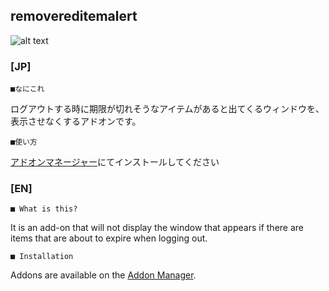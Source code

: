 removereditemalert
--
![alt text](http://i.imgur.com/U6zoF1P.png "jp Screenshot")

### [JP]

	■なにこれ

ログアウトする時に期限が切れそうなアイテムがあると出てくるウィンドウを、表示させなくするアドオンです。  

	■使い方

[アドオンマネージャー](https://github.com/JTosAddon/Tree-of-Savior-Addon-Manager)にてインストールしてください


### [EN]

	■ What is this?

It is an add-on that will not display the window that appears if there are items that are about to expire when logging out.  

	■ Installation

Addons are available on the [Addon Manager](https://github.com/Excrulon/Tree-of-Savior-Addon-Manager).

